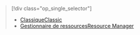 > [!div class="op_single_selector"]
> * [<span data-ttu-id="e3b16-101">Classique</span><span class="sxs-lookup"><span data-stu-id="e3b16-101">Classic</span></span>](../articles/storage/storage-cannot-delete-storage-account-container-vhd.md)
> * [<span data-ttu-id="e3b16-102">Gestionnaire de ressources</span><span class="sxs-lookup"><span data-stu-id="e3b16-102">Resource Manager</span></span>](../articles/storage/storage-resource-manager-cannot-delete-storage-account-container-vhd.md)
> 
> 

